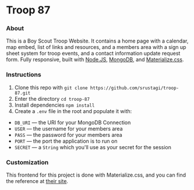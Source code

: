# Troop 87

### About
This is a Boy Scout Troop Website. It contains a home page with a calendar, map embed, list of links and resources, and a members area with a sign up sheet system for troop events, and a contact information update request form. Fully responsive, built with [Node.JS](http://nodejs.org), [MongoDB](http://www.mongodb.org), and [Materialize.css](http://materializecss.com).

### Instructions
1. Clone this repo with `git clone https://github.com/srustagi/troop-87.git`
2. Enter the directory `cd troop-87`
3. Install dependencies `npm install`
4. Create a `.env` file in the root and populate it with:
  - `DB_URI` — the URI for your MongoDB Connection
  - `USER` — the username for your members area
  - `PASS` — the password for your members area
  - `PORT` — the port the application is to run on
  - `SECRET` — a `String` which you'll use as your secret for the session

### Customization
This frontend for this project is done with Materialize.css, and you can find the reference at [their site](http://materializecss.com).